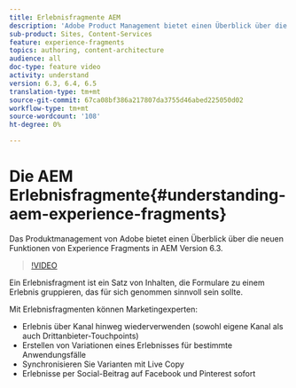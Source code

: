 ```yaml
---
title: Erlebnisfragmente AEM
description: 'Adobe Product Management bietet einen Überblick über die neuen Funktionen in Experience Fragments in Version AEM 6.3.  '
sub-product: Sites, Content-Services
feature: experience-fragments
topics: authoring, content-architecture
audience: all
doc-type: feature video
activity: understand
version: 6.3, 6.4, 6.5
translation-type: tm+mt
source-git-commit: 67ca08bf386a217807da3755d46abed225050d02
workflow-type: tm+mt
source-wordcount: '108'
ht-degree: 0%

---
```



# Die AEM Erlebnisfragmente{#understanding-aem-experience-fragments}

Das Produktmanagement von Adobe bietet einen Überblick über die neuen Funktionen von Experience Fragments in AEM Version 6.3.

>[!VIDEO](https://video.tv.adobe.com/v/18927/?quality=9&learn=on)

Ein Erlebnisfragment ist ein Satz von Inhalten, die Formulare zu einem Erlebnis gruppieren, das für sich genommen sinnvoll sein sollte.

Mit Erlebnisfragmenten können Marketingexperten:

* Erlebnis über Kanal hinweg wiederverwenden (sowohl eigene Kanal als auch Drittanbieter-Touchpoints)
* Erstellen von Variationen eines Erlebnisses für bestimmte Anwendungsfälle
* Synchronisieren Sie Varianten mit Live Copy
* Erlebnisse per Social-Beitrag auf Facebook und Pinterest sofort
